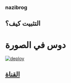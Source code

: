 ### nazibrog
## التثبيت كيف؟
# دوس في الصورة   
[![deploy](https://telegra.ph/file/b20d706c006372a09e5ff.png)](https://dashboard.heroku.com/new?button-url=https%3A%2F%2Fgithub.com%2Fnazkun%2Fnazibrog&template=https%3A%2F%2Fgithub.com%2Fnazkun%2Fnazibrog)
##  [القناة](https://telegram.dog/userbot_chat)
